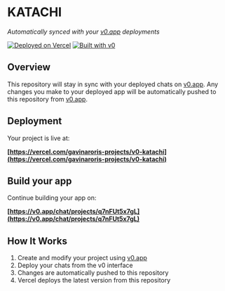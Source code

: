 # KATACHI

*Automatically synced with your [v0.app](https://v0.app) deployments*

[![Deployed on Vercel](https://img.shields.io/badge/Deployed%20on-Vercel-black?style=for-the-badge&logo=vercel)](https://vercel.com/gavinaroris-projects/v0-katachi)
[![Built with v0](https://img.shields.io/badge/Built%20with-v0.app-black?style=for-the-badge)](https://v0.app/chat/projects/q7nFUt5x7gL)

## Overview

This repository will stay in sync with your deployed chats on [v0.app](https://v0.app).
Any changes you make to your deployed app will be automatically pushed to this repository from [v0.app](https://v0.app).

## Deployment

Your project is live at:

**[https://vercel.com/gavinaroris-projects/v0-katachi](https://vercel.com/gavinaroris-projects/v0-katachi)**

## Build your app

Continue building your app on:

**[https://v0.app/chat/projects/q7nFUt5x7gL](https://v0.app/chat/projects/q7nFUt5x7gL)**

## How It Works

1. Create and modify your project using [v0.app](https://v0.app)
2. Deploy your chats from the v0 interface
3. Changes are automatically pushed to this repository
4. Vercel deploys the latest version from this repository